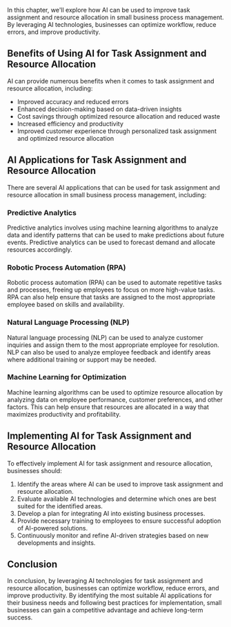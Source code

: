 
In this chapter, we'll explore how AI can be used to improve task assignment and resource allocation in small business process management. By leveraging AI technologies, businesses can optimize workflow, reduce errors, and improve productivity.

Benefits of Using AI for Task Assignment and Resource Allocation
----------------------------------------------------------------

AI can provide numerous benefits when it comes to task assignment and resource allocation, including:

* Improved accuracy and reduced errors
* Enhanced decision-making based on data-driven insights
* Cost savings through optimized resource allocation and reduced waste
* Increased efficiency and productivity
* Improved customer experience through personalized task assignment and optimized resource allocation

AI Applications for Task Assignment and Resource Allocation
-----------------------------------------------------------

There are several AI applications that can be used for task assignment and resource allocation in small business process management, including:

### Predictive Analytics

Predictive analytics involves using machine learning algorithms to analyze data and identify patterns that can be used to make predictions about future events. Predictive analytics can be used to forecast demand and allocate resources accordingly.

### Robotic Process Automation (RPA)

Robotic process automation (RPA) can be used to automate repetitive tasks and processes, freeing up employees to focus on more high-value tasks. RPA can also help ensure that tasks are assigned to the most appropriate employee based on skills and availability.

### Natural Language Processing (NLP)

Natural language processing (NLP) can be used to analyze customer inquiries and assign them to the most appropriate employee for resolution. NLP can also be used to analyze employee feedback and identify areas where additional training or support may be needed.

### Machine Learning for Optimization

Machine learning algorithms can be used to optimize resource allocation by analyzing data on employee performance, customer preferences, and other factors. This can help ensure that resources are allocated in a way that maximizes productivity and profitability.

Implementing AI for Task Assignment and Resource Allocation
-----------------------------------------------------------

To effectively implement AI for task assignment and resource allocation, businesses should:

1. Identify the areas where AI can be used to improve task assignment and resource allocation.
2. Evaluate available AI technologies and determine which ones are best suited for the identified areas.
3. Develop a plan for integrating AI into existing business processes.
4. Provide necessary training to employees to ensure successful adoption of AI-powered solutions.
5. Continuously monitor and refine AI-driven strategies based on new developments and insights.

Conclusion
----------

In conclusion, by leveraging AI technologies for task assignment and resource allocation, businesses can optimize workflow, reduce errors, and improve productivity. By identifying the most suitable AI applications for their business needs and following best practices for implementation, small businesses can gain a competitive advantage and achieve long-term success.
